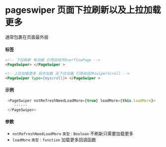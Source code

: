 # pageswiper 页面下拉刷新以及上拉加载更多
通常包裹在页面最外层
#### 标签
```html
<!-- 下拉刷新 有动画 引用自组件OverflowPage -->
<PageSwiper> </PageSwiper > 

<!--上拉加载更多 异步加载 无下拉动画 引用自组件swiperScroll -->
<PageSwiper type={myscroll}> </PageSwiper > 
```
#### 示例
```js
 <PageSwiper notRefreshNeedLoadMore={true} loadMore={this.loadMore}>
	······
 </PageSwiper> 
```

#### 参数
* `notRefreshNeedLoadMore`  `类型：Boolean` 不刷新只需要加载更多
* `loadMore`  		     `类型：function` 加载更多回调函数


